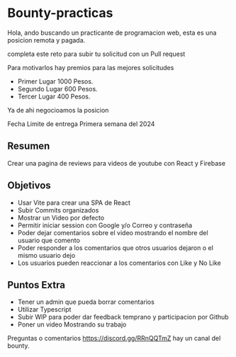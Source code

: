 # Bounty-practicas
Hola, ando buscando un practicante de programacion web, esta es una posicion remota y pagada.

completa este reto para subir tu solicitud con un Pull request

Para motivarlos hay premios para las mejores solicitudes

- Primer Lugar 1000 Pesos.
- Segundo Lugar 600 Pesos.
- Tercer Lugar 400 Pesos.

Ya de ahi negocioamos la posicion

Fecha Limite de entrega Primera semana del 2024

## Resumen
Crear una pagina de reviews para videos de youtube con React y Firebase

## Objetivos
- Usar Vite para crear una SPA de React
- Subir Commits organizados
- Mostrar un Video por defecto
- Permitir iniciar session con Google y/o Correo y contraseña
- Poder dejar comentarios sobre el video mostrando el nombre del usuario que comento
- Poder responder a los comentarios que otros usuarios dejaron o el mismo usuario dejo
- Los usuarios pueden reaccionar a los comentarios con Like y No Like

## Puntos Extra
- Tener un admin que pueda borrar comentarios
- Utilizar Typescript
- Subir WIP para poder dar feedback temprano y participacion por Github
- Poner un video Mostrando su trabajo


Preguntas o comentarios https://discord.gg/RRnQQTmZ hay un canal del bounty.
